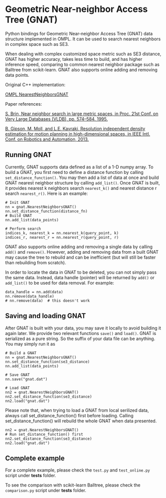 # Geometric Near-neighbor Access Tree (GNAT)

Python bindings for Geometric Near-neighbor Access Tree (GNAT) data structure implemented in OMPL. It can be used to search nearest neighbors in complex space such as SE3.

When dealing with complex customized space metric such as SE3 distance, GNAT has higher accuracy, takes less time to build, and has higher inference speed, comparing to common nearest neighbor package such as Balltree from scikit-learn. GNAT also supports online adding and removing data points.

Original C++ implementation:

[OMPL NearestNeighborsGNAT](https://ompl.kavrakilab.org/NearestNeighborsGNAT_8h_source.html)

Paper references:

[S. Brin, Near neighbor search in large metric spaces, in Proc. 21st Conf. on Very Large Databases (VLDB), pp. 574–584, 1995.](http://ilpubs.stanford.edu:8090/113/1/1995-44.pdf)

[B. Gipson, M. Moll, and L.E. Kavraki, Resolution independent density estimation for motion planning in high-dimensional spaces, in IEEE Intl. Conf. on Robotics and Automation, 2013.](https://moll.ai/publications/gipson2013resolution-independent-density-estimation.pdf)

## Running GNAT

Currently, GNAT supports data defined as a list of a 1-D numpy array. To build a GNAT, you first need to define a distance function by calling `set_distance_function()`. You may then add a list of data at once and build GNAT nearest neighbor structure by calling `add_list()`. Once GNAT is built, it provides nearest k neighbors search `nearest_k()` and nearest distance r search `nearest_r()`. Here is an example:

```
# Init GNAT
nn = gnat.NearestNeighborsGNAT()
nn.set_distance_function(distance_fn)
# Build GNAT
nn.add_list(data_points)

# Perform search
indices_k, nearest_k = nn.nearest_k(query_point, k)
indices_r, nearest_r = nn.nearest_r(query_point, r)
```

GNAT also supports online adding and removing a single data by calling `add()` and `remove()`. However, adding and removing data from a built GNAT may cause the tree to rebuild and can be inefficient (but will still be faster than rebuilding from scratch).

In order to locate the data in GNAT to be deleted, you can not simply pass the same data. Instead, data handle (pointer) will be returned by `add()` or `add_list()` to be used for data removal. For example:

```
data_handle = nn.add(data)
nn.remove(data_handle)
# nn.remove(data)  # this doesn't work
```

## Saving and loading GNAT

After GNAT is built with your data, you may save it locally to avoid building it again later. We provide two relevant functions `save()` and `load()`. GNAT is serialized as a pure string. So the suffix of your data file can be anything. You may simply run it as

```
# Build a GNAT
nn = gnat.NearestNeighborsGNAT()
nn.set_distance_function(se3_distance)
nn.add_list(data_points)

# Save GNAT
nn.save("gnat.dat")

# Load GNAT
nn2 = gnat.NearestNeighborsGNAT()
nn2.set_distance_function(se3_distance)
nn2.load("gnat.dat")
````

Please note that, when trying to load a GNAT from local serilized data, always call set_distance_function() first before loading. Calling set_distance_function() will rebuild the whole GNAT when data presented.

```
nn2 = gnat.NearestNeighborsGNAT()
# Run set_distance_function() first
nn2.set_distance_function(se3_distance)
nn2.load("gnat.dat")
````

## Complete example

For a complete example, please check the `test.py` and `test_online.py` script under **tests** folder.

To see the comparison with scikit-learn Balltree, please check the `comparison.py` script under **tests** folder.

